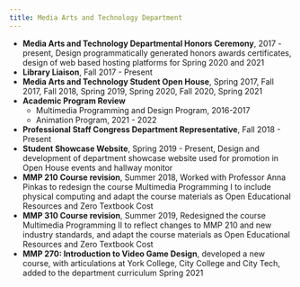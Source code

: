 ```yaml
---
title: Media Arts and Technology Department
---
```


* **Media Arts and Technology Departmental Honors Ceremony**, 2017 - present, Design programmatically generated honors awards certificates, design of web based hosting platforms for Spring 2020 and 2021
* **Library Liaison**, Fall 2017 - Present
* **Media Arts and Technology Student Open House**, Spring 2017, Fall 2017, Fall 2018, Spring 2019, Spring 2020, Fall 2020, Spring 2021
* **Academic Program Review**
    * Multimedia Programming and Design Program, 2016-2017
    * Animation Program, 2021 - 2022
* **Professional Staff Congress Department Representative**, Fall 2018 - Present
* **Student Showcase Website**, Spring 2019 - Present, Design and development of department showcase website used for promotion in Open House events and hallway monitor
* **MMP 210 Course revision**, Summer 2018, Worked with Professor Anna Pinkas to redesign the course Multimedia Programming I to include physical computing and adapt the course materials as Open Educational Resources and Zero Textbook Cost
* **MMP 310 Course revision**, Summer 2019, Redesigned the course Multimedia Programming II to reflect changes to MMP 210 and new industry standards, and adapt the course materials as Open Educational Resources and Zero Textbook Cost
* **MMP 270: Introduction to Video Game Design**, developed a new course, with articulations at York College, City College and City Tech, added to the department curriculum Spring 2021